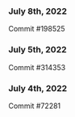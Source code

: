 ### July 8th, 2022

Commit #198525

### July 5th, 2022

Commit #314353


### July 4th, 2022

Commit #72281
